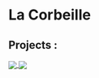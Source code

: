 # La Corbeille

## Projects :
<a href="https://github.com/La-Corbeille/BOT-La-Corbeille">
  <img align="center" src="https://github-readme-stats.vercel.app/api/pin/?username=La-Corbeille&repo=BOT-La-Corbeille&show_icons=true&theme=nord" />
</a>
<a href="https://github.com/La-Corbeille/LaCorbeille-Plugin-MC">
  <img align="center" src="https://github-readme-stats.vercel.app/api/pin/?username=La-Corbeille&repo=LaCorbeille-Plugin-MC&show_icons=true&theme=nord" />
</a>
